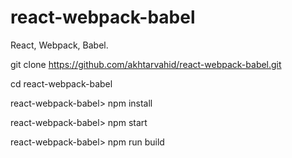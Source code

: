# react-webpack-babel
React, Webpack, Babel.

git clone https://github.com/akhtarvahid/react-webpack-babel.git

cd react-webpack-babel

react-webpack-babel> npm install

react-webpack-babel> npm start

react-webpack-babel> npm run build